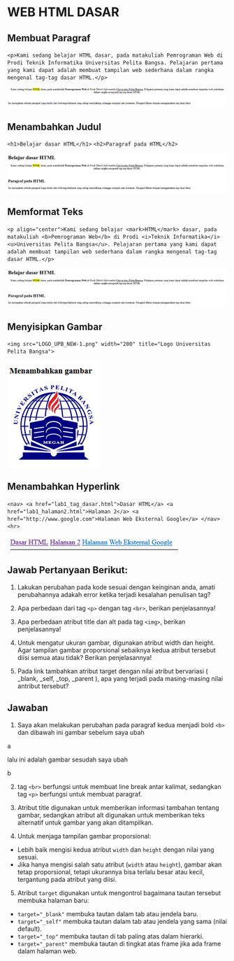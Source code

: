 # WEB HTML DASAR

## Membuat Paragraf
`<p>Kami sedang belajar HTML dasar, pada matakuliah Pemrograman Web di Prodi Teknik Informatika Universitas Pelita Bangsa. Pelajaran pertama yang kami dapat adalah membuat tampilan web sederhana dalam rangka mengenal tag-tag dasar HTML.</p>`

![p1](foto/p1.png)

## Menambahkan Judul
`<h1>Belajar dasar HTML</h1>`
`<h2>Paragraf pada HTML</h2>`

![p2](foto/p2.png)

## Memformat Teks
`<p align="center">Kami sedang belajar <mark>HTML</mark> dasar, pada matakuliah <b>Pemrograman Web</b> di Prodi <i>Teknik Informatika</i> <u>Universitas Pelita Bangsa</u>. Pelajaran pertama yang kami dapat adalah membuat tampilan web sederhana dalam rangka mengenal tag-tag dasar HTML.</p>`

![p2](foto/p2.png)

## Menyisipkan Gambar
`<img src="LOGO_UPB_NEW-1.png" width="200" title="Logo Universitas Pelita Bangsa">`

![P3](foto/P3.png)

## Menambahkan Hyperlink
`<nav>
    <a href="lab1_tag_dasar.html">Dasar HTML</a>
    <a href="lab1_halaman2.html">Halaman 2</a>
    <a href="http://www.google.com">Halaman Web Eksternal Google</a>
    </nav>
    <hr>`

![P4](foto/P4.png)

## Jawab Pertanyaan Berikut:
1. Lakukan perubahan pada kode sesuai dengan keinginan anda, amati perubahannya adakah error ketika terjadi kesalahan penulisan tag?

2. Apa perbedaan dari tag ``<p>`` dengan tag ``<br>``, berikan penjelasannya!

3. Apa perbedaan atribut title dan alt pada tag ``<img>``, berikan penjelasannya!

4. Untuk mengatur ukuran gambar, digunakan atribut width dan height. Agar tampilan gambar proporsional sebaiknya kedua atribut tersebut diisi semua atau tidak? Berikan penjelasannya!

5. Pada link tambahkan atribut target dengan nilai atribut bervariasi ( _blank, _self, _top, _parent ), apa yang terjadi pada masing-masing nilai antribut tersebut?

## Jawaban
1. Saya akan melakukan perubahan pada paragraf kedua menjadi bold ``<b>`` dan dibawah ini gambar sebelum saya ubah

a

lalu ini adalah gambar sesudah saya ubah

b

2. tag ``<br>`` berfungsi untuk membuat line break antar kalimat, sedangkan tag ``<p>`` berfungsi untuk membuat paragraf.

3. Atribut title digunakan untuk memberikan informasi tambahan tentang gambar, sedangkan atribut alt digunakan untuk memberikan teks alternatif untuk gambar yang akan ditampilkan.

4. Untuk menjaga tampilan gambar proporsional:
- Lebih baik mengisi kedua atribut `width` dan `height` dengan nilai yang sesuai.
- Jika hanya mengisi salah satu atribut (`width` atau `height`), gambar akan tetap proporsional, tetapi ukurannya bisa terlalu besar atau kecil, tergantung pada atribut yang diisi.

5. Atribut `target` digunakan untuk mengontrol bagaimana tautan tersebut membuka halaman baru:
- `target="_blank"` membuka tautan dalam tab atau jendela baru.
- `target="_self"` membuka tautan dalam tab atau jendela yang sama (nilai default).
- `target="_top"` membuka tautan di tab paling atas dalam hierarki.
- `target="_parent"` membuka tautan di tingkat atas frame jika ada frame dalam halaman web.
